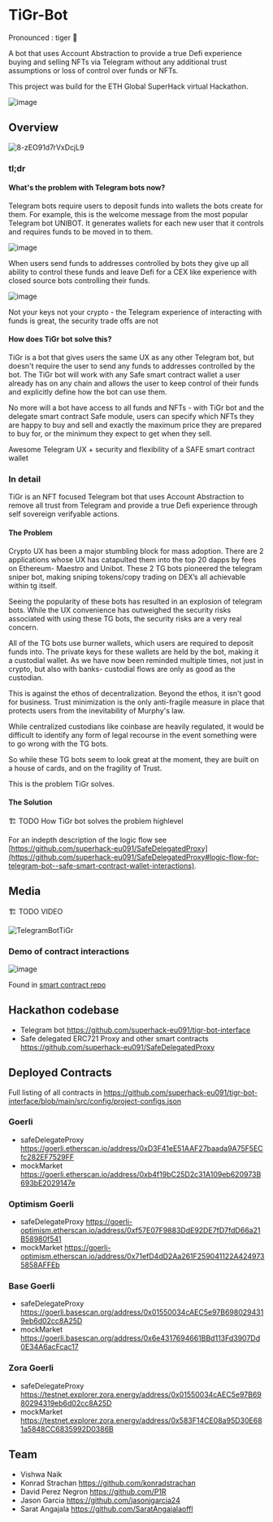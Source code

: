 # TiGr-Bot

Pronounced : tiger 🐅

A bot that uses Account Abstraction to provide a true Defi experience buying and selling NFTs via Telegram without any additional trust assumptions or loss of control over funds or NFTs.

This project was build for the ETH Global SuperHack virtual Hackathon.

![image](https://github.com/superhack-eu091/TiGr-Bot/assets/21056525/55d354fa-fb92-4519-b169-c98c63f70bd6)

## Overview

![8-zEO91d7rVxDcjL9](https://github.com/superhack-eu091/TiGr-Bot/assets/21056525/151c19bb-3c23-42e3-be88-65afdf6ef6f4)

### tl;dr

#### What's the problem with Telegram bots now?

Telegram bots require users to deposit funds into wallets the bots create for them. For example, this is the welcome message from the most popular Telegram bot UNIBOT. It generates wallets for each new user that it controls and requires funds to be moved in to them.

![image](https://github.com/superhack-eu091/TiGr-Bot/assets/21056525/0be047ff-dd1f-4ed1-9d3c-b5257d4cdb0b)

When users send funds to addresses controlled by bots they give up all ability to control these funds and leave Defi for a CEX like experience with closed source bots controlling their funds.

![image](https://github.com/superhack-eu091/TiGr-Bot/assets/21056525/abf5d1d7-0fe3-4f25-8b7e-a43cc9ae57c5)

Not your keys not your crypto - the Telegram experience of interacting with funds is great, the security trade offs are not

#### How does TiGr bot solve this?

TiGr is a bot that gives users the same UX as any other Telegram bot, but doesn't require the user to send any funds to addresses controlled by the bot. The TiGr bot will work with any Safe smart contract wallet a user already has on any chain and allows the user to keep control of their funds and explicitly define how the bot can use them.

No more will a bot have access to all funds and NFTs - with TiGr bot and the delegate smart contract Safe module, users can specify which NFTs they are happy to buy and sell and exactly the maximum price they are prepared to buy for, or the minimum they expect to get when they sell.

Awesome Telegram UX + security and flexibility of a SAFE smart contract wallet

### In detail

TiGr is an NFT focused Telegram bot that uses Account Abstraction to remove all trust from Telegram and provide a true Defi experience through self sovereign verifyable actions.

#### The Problem 

Crypto UX has been a major stumbling block for mass adoption. There are 2 applications whose UX has catapulted them into the top 20 dapps by fees on Ethereum- Maestro and Unibot. These 2 TG bots pioneered the telegram sniper bot, making sniping tokens/copy trading on DEX’s all achievable within tg itself. 

Seeing the popularity of these bots has resulted in an explosion of telegram bots. While the UX convenience has outweighed the security risks associated with using these TG bots, the security risks are a very real concern. 

All of the TG bots use burner wallets, which users are required to deposit funds into. The private keys for these wallets are held by the bot, making it a custodial wallet. As we have now been reminded multiple times, not just in crypto, but also with banks- custodial flows are only as good as the custodian. 

This is against the ethos of decentralization. Beyond the ethos, it isn't good for business. Trust minimization is the only anti-fragile measure in place that protects users from the inevitability of Murphy's law. 

While centralized custodians like coinbase are heavily regulated, it would be difficult to identify any form of legal recourse in the event something were to go wrong with the TG bots. 

So while these TG bots seem to look great at the moment, they are built on a house of cards, and on the fragility of Trust. 

This is the problem TiGr solves.

#### The Solution 

🏗️ TODO How TiGr bot solves the problem highlevel

For an indepth description of the logic flow see [https://github.com/superhack-eu091/SafeDelegatedProxy](https://github.com/superhack-eu091/SafeDelegatedProxy#logic-flow-for-telegram-bot--safe-smart-contract-wallet-interactions).

## Media

🏗️ TODO VIDEO

![TelegramBotTiGr](https://github.com/superhack-eu091/TiGr-Bot/assets/21056525/83315a04-a7fc-49e2-ba3c-3e8cde852075)

### Demo of contract interactions

![image](https://github.com/superhack-eu091/TiGr-Bot/assets/21056525/a5e75e8a-5cf1-4821-8a61-7a9bb8a79e4c)

Found in [smart contract repo](https://github.com/superhack-eu091/SafeDelegatedProxy/raw/main/TiGr%20Bot%20narrated.mp4)

## Hackathon codebase

* Telegram bot https://github.com/superhack-eu091/tigr-bot-interface
* Safe delegated ERC721 Proxy and other smart contracts https://github.com/superhack-eu091/SafeDelegatedProxy

## Deployed Contracts

Full listing of all contracts in https://github.com/superhack-eu091/tigr-bot-interface/blob/main/src/config/project-configs.json

### Goerli
* safeDelegateProxy https://goerli.etherscan.io/address/0xD3F41eE51AAF27baada9A75F5ECfc282EF7529FF
* mockMarket https://goerli.etherscan.io/address/0xb4f19bC25D2c31A109eb620973B693bE2029147e

### Optimism Goerli
* safeDelegateProxy https://goerli-optimism.etherscan.io/address/0xf57E07F9883DdE92DE7fD7fdD66a21B58980f541
* mockMarket https://goerli-optimism.etherscan.io/address/0x71efD4dD2Aa261F259041122A4249735858AFFEb

### Base Goerli
* safeDelegateProxy https://goerli.basescan.org/address/0x01550034cAEC5e97B6980294319eb6d02cc8A25D
* mockMarket https://goerli.basescan.org/address/0x6e4317694661BBd113Fd3907Dd0E34A6acFcac17

### Zora Goerli
* safeDelegateProxy https://testnet.explorer.zora.energy/address/0x01550034cAEC5e97B6980294319eb6d02cc8A25D
* mockMarket https://testnet.explorer.zora.energy/address/0x583F14CE08a95D30E681a5848CC6835992D0386B

## Team

* Vishwa Naik
* Konrad Strachan https://github.com/konradstrachan
* David Perez Negron https://github.com/P1R
* Jason Garcia https://github.com/jasonjgarcia24
* Sarat Angajala https://github.com/SaratAngajalaoffl
